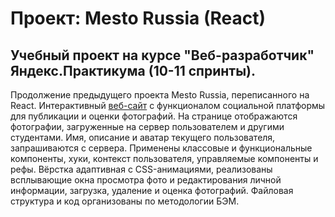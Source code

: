 # Проект: Mesto Russia (React)

## Учебный проект на курсе "Веб-разработчик" Яндекс.Практикума (10-11 спринты).

Продолжение предыдущего проекта Mesto Russia, переписанного на React.
Интерактивный [веб-сайт](https://kogrms.github.io/mesto/) с функционалом социальной платформы для публикации и оценки фотографий. На странице отображаются фотографии, загруженные на сервер пользователем и другими студентами. Имя, описание и аватар текущего пользователя, запрашиваются с сервера. Применены классовые и функциональные компоненты, хуки, контекст пользователя, управляемые компоненты и рефы. Вёрстка адаптивная с CSS-анимациями, реализованы всплывающие окна просмотра фото и редактирования личной информации, загрузка, удаление и оценка фотографий. Файловая структура и код организованы по методологии БЭМ.
